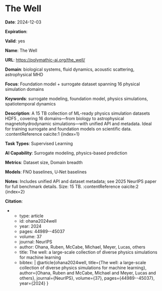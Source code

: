 # The Well

**Date**: 2024-12-03

**Expiration**: 

**Valid**: yes

**Name**: The Well

**URL**: https://polymathic-ai.org/the_well/

**Domain**: biological systems, fluid dynamics, acoustic scattering, astrophysical MHD

**Focus**: Foundation model + surrogate dataset spanning 16 physical simulation domains

**Keywords**: surrogate modeling, foundation model, physics simulations, spatiotemporal dynamics

**Description**: A 15 TB collection of ML-ready physics simulation datasets  HDF5 , covering 16 domains—from biology to astrophysical magnetohydrodynamic simulations—with unified API and metadata. Ideal for training surrogate and foundation models on scientific data. :contentReference oaicite:1 {index=1} 

**Task Types**: Supervised Learning

**AI Capability**: Surrogate modeling, physics-based prediction

**Metrics**: Dataset size, Domain breadth

**Models**: FNO baselines, U‑Net baselines

**Notes**: Includes unified API and dataset metadata; see 2025 NeurIPS paper for full benchmark details. Size: 15 TB. :contentReference oaicite:2 {index=2}

**Citation**:

-
  - type: article
  - id: ohana2024well
  - year: 2024
  - pages: 44989--45037
  - volume: 37
  - journal: NeurIPS
  - author: Ohana, Ruben, McCabe, Michael, Meyer, Lucas, others
  - title: The well: a large-scale collection of diverse physics simulations for machine learning
  - bibtex: |
      @article{ohana2024well,
        title={The well: a large-scale collection of diverse physics simulations for machine learning},
        author={Ohana, Ruben and McCabe, Michael and Meyer, Lucas and others},
        journal={NeurIPS},
        volume={37},
        pages={44989--45037},
        year={2024}
      }

